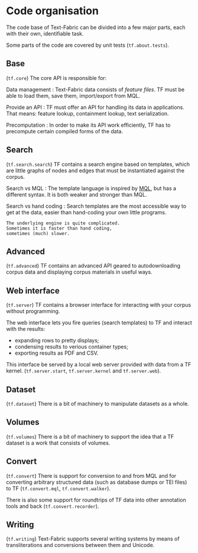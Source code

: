 # Code organisation

The code base of Text-Fabric can be divided into a few major parts,
each with their own, identifiable task.

Some parts of the code are covered by unit tests (`tf.about.tests`).

## Base

(`tf.core`) The core API is responsible for:

Data management
:   Text-Fabric data consists of *feature files*.
    TF must be able to load them, save them, import/export from MQL.

Provide an API
:   TF must offer an API for handling its data in applications.
    That means: feature lookup, containment lookup, text serialization.

Precomputation
:   In order to make its API work efficiently, TF has to precompute certain
    compiled forms of the data.

## Search

(`tf.search.search`) TF contains a search engine based on templates,
which are little graphs of nodes and edges
that must be instantiated against the corpus.

Search vs MQL
:   The template language is inspired by
    [MQL](https://emdros.org), but has a different syntax.
    It is both weaker and stronger than MQL.

Search vs hand coding
:   Search templates are the most accessible way to get at the data,
    easier than hand-coding your own little programs.

    The underlying engine is quite complicated.
    Sometimes it is faster than hand coding,
    sometimes (much) slower.

## Advanced

(`tf.advanced`) TF contains an advanced API geared to autodownloading
corpus data and displaying corpus materials in useful ways.

## Web interface

(`tf.server`) TF contains a browser interface for interacting
with your corpus without programming.

The web interface lets you fire queries (search templates) to TF and interact
with the results:

* expanding rows to pretty displays;
* condensing results to verious container types;
* exporting results as PDF and CSV.

This interface be served by a local web server provided with data from a TF kernel.
(`tf.server.start`, `tf.server.kernel` and `tf.server.web`).

## Dataset

(`tf.dataset`) There is a bit of machinery to manipulate datasets as a whole.

## Volumes

(`tf.volumes`) There is a bit of machinery to support the idea that a TF dataset
is a work that consists of volumes.

## Convert

(`tf.convert`) There is support for conversion to and from MQL and for converting
arbitrary structured data (such as database dumps or TEI files) to TF
(`tf.convert.mql`, `tf.convert.walker`).

There is also some support for roundtrips of TF data into other annotation tools and back
(`tf.convert.recorder`).

## Writing

(`tf.writing`) Text-Fabric supports several writing systems by means of transliterations
and conversions between them and Unicode.
